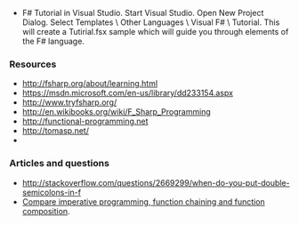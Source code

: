 * F# Tutorial in Visual Studio. Start Visual Studio. Open New Project Dialog. Select Templates \ Other Languages \ Visual F# \ Tutorial. This will create a Tutirial.fsx sample which will guide you through elements of the F# language.

### Resources
* http://fsharp.org/about/learning.html
* https://msdn.microsoft.com/en-us/library/dd233154.aspx
* http://www.tryfsharp.org/
* http://en.wikibooks.org/wiki/F_Sharp_Programming
* http://functional-programming.net
* http://tomasp.net/
* 

### Articles and questions
* http://stackoverflow.com/questions/2669299/when-do-you-put-double-semicolons-in-f
* [Compare imperative programming, function chaining and function composition](http://blogs.msdn.com/b/chrsmith/archive/2008/06/14/function-composition.aspx).